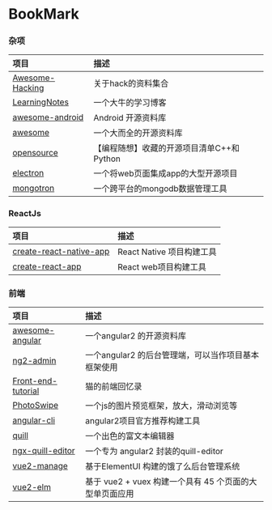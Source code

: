 # BookMark

### 杂项

| 项目     | 描述     |
| :------------- | :------------- |
| [Awesome-Hacking](https://github.com/Hack-with-Github/Awesome-Hacking)| 关于hack的资料集合       |
| [LearningNotes](https://github.com/francistao/LearningNotes) | 一个大牛的学习博客 |
| [awesome-android](https://github.com/JStumpp/awesome-android)| Android 开源资料库|
| [awesome](https://github.com/sindresorhus/awesome)|一个大而全的开源资料库|
| [opensource](https://github.com/programthink/opensource) | 【编程随想】收藏的开源项目清单C++和Python |
| [electron](https://github.com/electron/electron) |  一个将web页面集成app的大型开源项目|
| [mongotron](https://github.com/officert/mongotron) | 一个跨平台的mongodb数据管理工具 |


### ReactJs
| 项目    | 描述      |
| :------------- | :------------- |
|[create-react-native-app](https://github.com/react-community/create-react-native-app)| React Native 项目构建工具|
|[create-react-app](https://github.com/facebookincubator/create-react-app)| React web项目构建工具|


### 前端

| 项目    | 描述      |
| :------------- | :------------- |
| [awesome-angular](https://github.com/AngularClass/awesome-angular)| 一个angular2 的开源资料库 |
| [ng2-admin](https://github.com/akveo/ng2-admin) | 一个angular2 的后台管理端，可以当作项目基本框架使用 |
| [Front-end-tutorial](https://github.com/windiest/Front-end-tutorial) |猫的前端回忆录  |
| [PhotoSwipe](https://github.com/dimsemenov/PhotoSwipe) | 一个js的图片预览框架，放大，滑动浏览等 |
| [angular-cli](https://github.com/angular/angular-cli) | angular2项目官方推荐构建工具|
| [quill](https://github.com/quilljs/quill) | 一个出色的富文本编辑器 |
| [ngx-quill-editor](https://github.com/surmon-china/ngx-quill-editor)| 一个专为 angular2 封装的quill-editor |
| [vue2-manage](https://github.com/bailicangdu/vue2-manage) | 基于ElementUI 构建的饿了么后台管理系统 |
| [vue2-elm](https://github.com/bailicangdu/vue2-elm) | 基于 vue2 + vuex 构建一个具有 45 个页面的大型单页面应用 |
